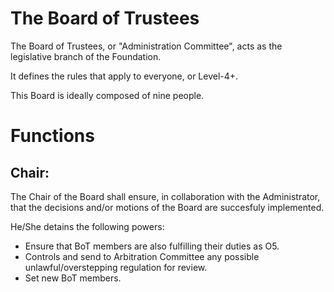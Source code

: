 # **The Board of Trustees**

The Board of Trustees, or "Administration Committee", acts as the legislative branch of the Foundation.

It defines the rules that apply to everyone, or Level-4+.

This Board is ideally composed of nine people.

# **Functions**

## **Chair:**

The Chair of the Board shall ensure, in collaboration with the Administrator, that the decisions and/or motions of the Board are  succesfuly implemented.

He/She detains the following powers:
* Ensure that BoT members are also fulfilling their duties as O5.
* Controls and send to Arbitration Committee any possible unlawful/overstepping regulation for review.
* Set new BoT members.
